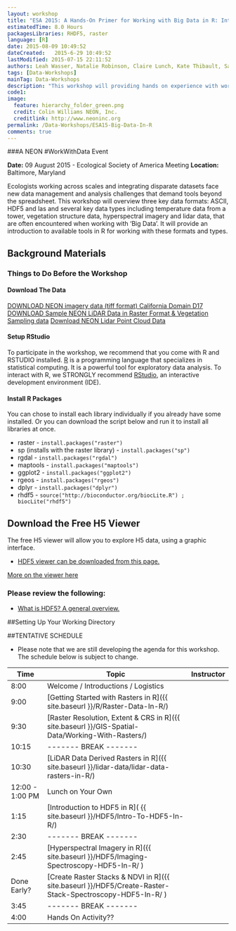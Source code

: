 ```yaml
---
layout: workshop
title: "ESA 2015: A Hands-On Primer for Working with Big Data in R: Introduction to Hierarchical Data Formats, Lidar Data & Efficient Data Visualization"
estimatedTime: 8.0 Hours
packagesLibraries: RHDF5, raster
language: [R]
date: 2015-08-09 10:49:52
dateCreated:   2015-6-29 10:49:52
lastModified: 2015-07-15 22:11:52
authors: Leah Wasser, Natalie Robinson, Claire Lunch, Kate Thibault, Sarah Elmendorf
tags: [Data-Workshops]
mainTag: Data-Workshops
description: "This workshop will providing hands on experience with working hierarchical data formats (HDF5), and (lidar derived) raster data in R. It will also cover spatial data analysis in R."
code1: 
image:
  feature: hierarchy_folder_green.png
  credit: Colin Williams NEON, Inc.
  creditlink: http://www.neoninc.org
permalink: /Data-Workshops/ESA15-Big-Data-In-R
comments: true 
---
```


###A NEON #WorkWithData Event

**Date:** 09 August 2015 - Ecological Society of America Meeting
**Location:** Baltimore, Maryland

Ecologists working across scales and integrating disparate datasets face new data management and analysis challenges that demand tools beyond the spreadsheet. This workshop will overview three key data formats: ASCII, HDF5 and las and several key data types including temperature data from a tower, vegetation structure data, hyperspectral imagery and lidar data, that are often encountered when working with ‘Big Data’.  It will provide an introduction to available tools in R for working with these formats and types.

<div id="objectives">

<h2>Background Materials</h2>

<h3>Things to Do Before the Workshop</h3>
<h4>Download The Data</h4>

<a href="{{ site.baseurl }}/data/rasterLayers_tif.zip" class="btn btn-success">
 DOWNLOAD NEON imagery data (tiff format) California Domain D17</a>
<a href="http://www.neonhighered.org/Data/LidarActivity/CHM_InSitu_Data.zip" class="btn btn-success"> 
DOWNLOAD Sample NEON LiDAR Data in Raster Format & Vegetation Sampling data</a>
<a href="http://neonhighered.org/Data/LidarActivity/r_filtered_256000_4111000.las" class="btn btn-success"> 
Download NEON Lidar Point Cloud Data</a>

<h4>Setup RStudio</h4>
To participate in the workshop, we recommend that you come with R and RSTUDIO 
installed. <a href = "http://cran.r-project.org/">R</a> is a programming language 
that specializes in statistical computing. It is a powerful tool for exploratory
 data analysis. To interact with R, we STRONGLY recommend 
<a href="http://www.rstudio.com/">RStudio</a>, an interactive development 
environment (IDE). 


<h4>Install R Packages</h4>
You can chose to install each library individually if you already have some installed.
Or you can download the script below and run it to install all libraries at once.

<ul>
<li>raster - <code>install.packages("raster")</code></li>
<li>sp (installs with the raster library) - <code>install.packages("sp") </code></li>
<li>rgdal - <code>install.packages("rgdal")</code></li>
<li>maptools - <code>install.packages("maptools")</code></li>
<li>ggplot2 - <code>install.packages("ggplot2")</code></li>
<li>rgeos - <code>install.packages("rgeos")</code></li>
<li>dplyr - <code>install.packages("dplyr")</code></li>
<li>rhdf5 - <code>source("http://bioconductor.org/biocLite.R") ; biocLite("rhdf5")</code></li>
</ul>

<h2>Download the Free H5 Viewer</h2>

<p>The free H5 viewer will allow you to explore H5 data, using a graphic interface. 
</p>

<ul>
<li>
<a href="http://www.hdfgroup.org/products/java/release/download.html" target="_blank" class="btn btn-success"> HDF5 viewer can be downloaded from this page.</a>
</li>
</ul>

<a href="http://neondataskills.org/HDF5/Exploring-Data-HDFView/">More on the
 viewer here</a>

<h3>Please review the following:</h3>
<ul>
<li><a href="http://neondataskills.org/HDF5/About/">What is HDF5? A general overview.</a></li>
</ul>

</div>

##Setting Up Your Working Directory


##TENTATIVE SCHEDULE

* Please note that we are still developing the agenda for this workshop. The schedule below is subject to change.


| Time        | Topic         | Instructor | 
|-------------|---------------|------------|
| 8:00     | Welcome / Introductions / Logistics |          |
| 9:00     | [Getting Started with Rasters in R]({{ site.baseurl }}/R/Raster-Data-In-R/) |          |
| 9:30     | [Raster Resolution, Extent & CRS in R]({{ site.baseurl }}/GIS-Spatial-Data/Working-With-Rasters/)       |            |
| 10:15 | ------- BREAK ------- |      |
| 10:30 | [LiDAR Data Derived Rasters in R]({{ site.baseurl }}/lidar-data/lidar-data-rasters-in-R/) |      |
| 12:00 - 1:00 PM     | Lunch on Your Own |          |
| 1:15     | [Introduction to HDF5 in R]( {{ site.baseurl }}/HDF5/Intro-To-HDF5-In-R/) |          |
| 2:30 | ------- BREAK ------- |      |
| 2:45     | [Hyperspectral Imagery in R]({{ site.baseurl }}/HDF5/Imaging-Spectroscopy-HDF5-In-R/ ) |          |
| Done Early?     | [Create Raster Stacks & NDVI in R]({{ site.baseurl }}/HDF5/Create-Raster-Stack-Spectroscopy-HDF5-In-R/ ) |          |
| 3:45 | ------- BREAK ------- |      |
| 4:00     | Hands On Activity?? |          |

